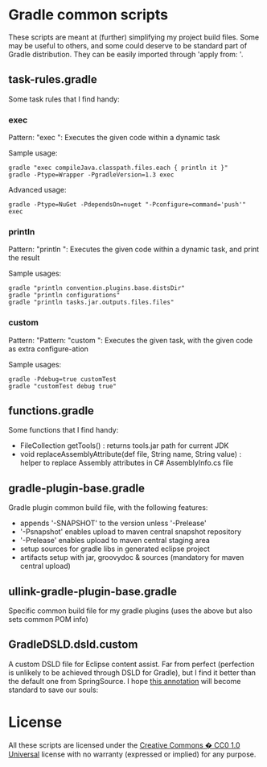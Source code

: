 # Gradle common scripts

These scripts are meant at (further) simplifying my project build files.
Some may be useful to others, and some could deserve to be standard part of Gradle distribution.
They can be easily imported through 'apply from: <URL or local copy>'.

## task-rules.gradle

Some task rules that I find handy:

### exec

Pattern: "exec <some groovy code>": Executes the given code within a dynamic task

Sample usage:

    gradle "exec compileJava.classpath.files.each { println it }"
    gradle -Ptype=Wrapper -PgradleVersion=1.3 exec
    
Advanced usage:

    gradle -Ptype=NuGet -PdependsOn=nuget "-Pconfigure=command='push'" exec

### println

Pattern: "println <some groovy code>": Executes the given code within a dynamic task, and print the result

Sample usages:

    gradle "println convention.plugins.base.distsDir"
    gradle "println configurations"
    gradle "println tasks.jar.outputs.files.files"
    
### custom

Pattern: "Pattern: "custom<Task> <some groovy code>": Executes the given task, with the given code as extra configure-ation

Sample usages:

    gradle -Pdebug=true customTest
    gradle "customTest debug true"
    
## functions.gradle

Some functions that I find handy:

 - FileCollection getTools() : returns tools.jar path for current JDK
 - void replaceAssemblyAttribute(def file, String name, String value) : helper to replace Assembly attributes in C# AssemblyInfo.cs file
    
## gradle-plugin-base.gradle

Gradle plugin common build file, with the following features:
 - appends '-SNAPSHOT' to the version unless '-Prelease'
 - '-Psnapshot' enables upload to maven central snapshot repository
 - '-Prelease' enables upload to maven central staging area
 - setup sources for gradle libs in generated eclipse project
 - artifacts setup with jar, groovydoc & sources (mandatory for maven central upload)
    
## ullink-gradle-plugin-base.gradle

Specific common build file for my gradle plugins (uses the above but also sets common POM info)

## GradleDSLD.dsld.custom

A custom DSLD file for Eclipse content assist.
Far from perfect (perfection is unlikely to be achieved through DSLD for Gradle), but I find it better than the default one from SpringSource.
I hope [this annotation](http://groovy.329449.n5.nabble.com/Detailed-proposal-for-DelegatesTo-annotation-td5710777.html) will become standard to save our souls:

    
# License

All these scripts are licensed under the [Creative Commons � CC0 1.0 Universal](http://creativecommons.org/publicdomain/zero/1.0/) license with no warranty (expressed or implied) for any purpose.
